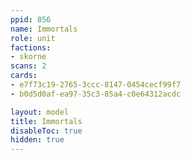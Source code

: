 ```yaml
---
ppid: 856
name: Immortals
role: unit
factions:
- skorne
scans: 2
cards:
- e7f73c19-2765-3ccc-8147-0454cecf99f7
- b0d5d0af-ea97-35c3-85a4-c0e64312acdc

layout: model
title: Immortals
disableToc: true
hidden: true
---
```

